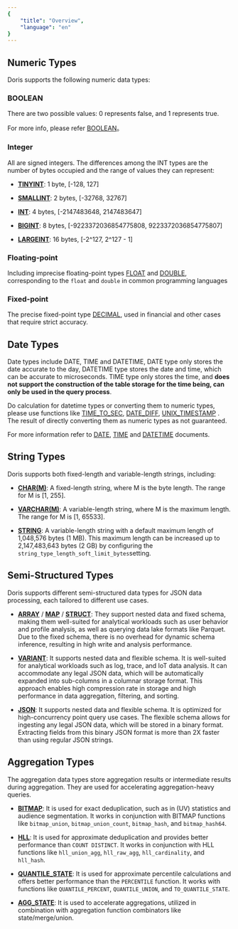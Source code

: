 ```yaml
---
{
    "title": "Overview",
    "language": "en"
}
---
```


<!--
Licensed to the Apache Software Foundation (ASF) under one
or more contributor license agreements.  See the NOTICE file
distributed with this work for additional information
regarding copyright ownership.  The ASF licenses this file
to you under the Apache License, Version 2.0 (the
"License"); you may not use this file except in compliance
with the License.  You may obtain a copy of the License at

  http://www.apache.org/licenses/LICENSE-2.0

Unless required by applicable law or agreed to in writing,
software distributed under the License is distributed on an
"AS IS" BASIS, WITHOUT WARRANTIES OR CONDITIONS OF ANY
KIND, either express or implied.  See the License for the
specific language governing permissions and limitations
under the License.
-->

## Numeric Types

Doris supports the following numeric data types:

### BOOLEAN

There are two possible values: 0 represents false, and 1 represents true.

For more info, please refer [BOOLEAN](../sql-data-types/numeric/BOOLEAN.md)。

### Integer

All are signed integers. The differences among the INT types are the number of bytes occupied and the range of values they can represent:

- **[TINYINT](../sql-data-types/numeric/TINYINT.md)**: 1 byte, [-128, 127]

- **[SMALLINT](../sql-data-types/numeric/SMALLINT.md)**: 2 bytes, [-32768, 32767]

- **[INT](../sql-data-types/numeric/INT.md)**: 4 bytes, [-2147483648, 2147483647]

- **[BIGINT](../sql-data-types/numeric/BIGINT.md)**: 8 bytes, [-9223372036854775808, 9223372036854775807]

- **[LARGEINT](../sql-data-types/numeric/LARGEINT.md)**: 16 bytes, [-2^127, 2^127 - 1]


### Floating-point


Including imprecise floating-point types [FLOAT](../sql-data-types/numeric/FLOAT.md) and [DOUBLE](../sql-data-types/numeric/DOUBLE.md), corresponding to the `float` and `double` in common programming languages

### Fixed-point

The precise fixed-point type [DECIMAL](../sql-data-types/numeric/DECIMAL.md), used in financial and other cases that require strict accuracy.



## Date Types

Date types include DATE, TIME and DATETIME, DATE type only stores the date accurate to the day, DATETIME type stores the date and time, which can be accurate to microseconds. TIME type only stores the time, and **does not support the construction of the table storage for the time being, can only be used in the query process**.

Do calculation for datetime types or converting them to numeric types, please use functions like [TIME_TO_SEC](../../sql-functions/date-time-functions/time-to-sec), [DATE_DIFF](../../sql-functions/date-time-functions/datediff), [UNIX_TIMESTAMP](../../sql-functions/date-time-functions/unix-timestamp) . The result of directly converting them as numeric types as not guaranteed.

For more information refer to [DATE](../sql-data-types/date-time/DATE), [TIME](../sql-data-types/date-time/TIME) and [DATETIME](../sql-data-types/date-time/DATETIME) documents.




## String Types

Doris supports both fixed-length and variable-length strings, including:

- **[CHAR(M)](../sql-data-types/string/CHAR.md)**: A fixed-length string, where M is the byte length. The range for M is [1, 255].

- **[VARCHAR(M)](../sql-data-types/string/VARCHAR.md)**: A variable-length string, where M is the maximum length. The range for M is [1, 65533].

- **[STRING](../sql-data-types/string/STRING.md)**: A variable-length string with a default maximum length of 1,048,576 bytes (1 MB). This maximum length can be increased up to 2,147,483,643 bytes (2 GB) by configuring the `string_type_length_soft_limit_bytes`setting.

## Semi-Structured Types


Doris supports different semi-structured data types for JSON data processing, each tailored to different use cases. 

- **[ARRAY](../sql-data-types/semi-structured/ARRAY.md)** / **[MAP](../sql-data-types/semi-structured/MAP.md)** / **[STRUCT](../semi-structured/STRUCT.md)**: They support nested data and fixed schema, making them well-suited for analytical workloads such as user behavior and profile analysis, as well as querying data lake formats like Parquet. Due to the fixed schema, there is no overhead for dynamic schema inference, resulting in high write and analysis performance.

- **[VARIANT](../sql-data-types/semi-structured/VARIANT.md)**: It supports nested data and flexible schema. It is well-suited for analytical workloads such as log, trace, and IoT data analysis. It can accommodate any legal JSON data, which will be automatically expanded into sub-columns in a columnar storage format. This approach enables high compression rate in storage and high performance in data aggregation, filtering, and sorting.

- **[JSON](../sql-data-types/semi-structured/JSON.md)**: It supports nested data and flexible schema. It is optimized for high-concurrency point query use cases. The flexible schema allows for ingesting any legal JSON data, which will be stored in a binary format. Extracting fields from this binary JSON format is more than 2X faster than using regular JSON strings.

## Aggregation Types

The aggregation data types store aggregation results or intermediate results during aggregation. They are used for accelerating aggregation-heavy queries.

- **[BITMAP](../sql-data-types/aggregate/BITMAP.md)**: It is used for exact deduplication, such as in (UV) statistics and audience segmentation. It works in conjunction with BITMAP functions like `bitmap_union`, `bitmap_union_count`, `bitmap_hash`, and `bitmap_hash64`.

- **[HLL](../sql-data-types/aggregate/HLL.md)**: It is used for approximate deduplication and provides better performance than `COUNT DISTINCT`. It works in conjunction with HLL functions like `hll_union_agg`, `hll_raw_agg`, `hll_cardinality`, and `hll_hash`.

- **[QUANTILE_STATE](../sql-data-types/aggregate/QUANTILE-STATE.md)**: It is used for approximate percentile calculations and offers better performance than the `PERCENTILE` function. It works with functions like `QUANTILE_PERCENT`, `QUANTILE_UNION`, and `TO_QUANTILE_STATE`.

- **[AGG_STATE](../sql-data-types/aggregate/AGG-STATE.md)**: It is used to accelerate aggregations, utilized in combination with aggregation function combinators like state/merge/union.



